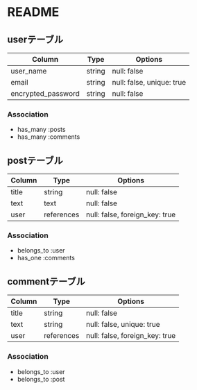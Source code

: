 # README

## userテーブル

| Column             | Type   | Options                   |
| ------------------ | ------ | ------------------------- |
| user_name          | string | null: false               |
| email              | string | null: false, unique: true |
| encrypted_password | string | null: false               |

### Association
- has_many :posts
- has_many :comments

## postテーブル

| Column             | Type       | Options                        |
| ------------------ | ---------- | ------------------------------ |
| title              | string     | null: false                    |
| text               | text       | null: false                    |
| user               | references | null: false, foreign_key: true |

### Association
- belongs_to :user
- has_one :comments

## commentテーブル

| Column             | Type       | Options                        |
| ------------------ | ---------- | ------------------------------ |
| title              | string     | null: false                    |
| text               | string     | null: false, unique: true      |
| user               | references | null: false, foreign_key: true |

### Association
- belongs_to :user
- belongs_to :post